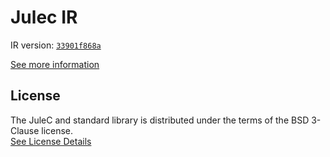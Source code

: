# Julec IR

IR version: [`33901f868a`](https://github.com/julelang/jule/tree/33901f868a2c863c33656b8d2a6f2c370d25c0f8)

[See more information](https://manual.jule.dev/getting-started/install-from-source/compile-from-ir.html)

## License

The JuleC and standard library is distributed under the terms of the BSD 3-Clause license. \
[See License Details](./LICENSE)
